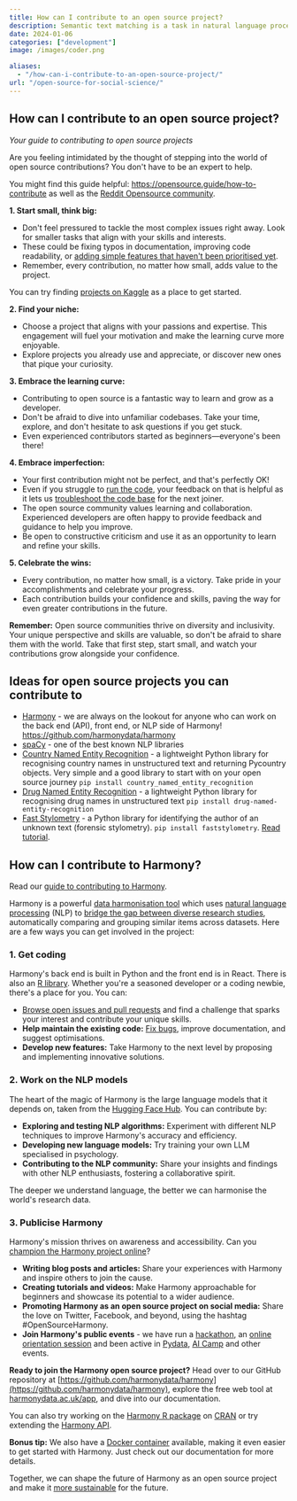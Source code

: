 ```yaml
---
title: How can I contribute to an open source project?
description: Semantic text matching is a task in natural language processing involving estimating the semantic similarity between two texts. For exam...
date: 2024-01-06
categories: ["development"]
image: /images/coder.png

aliases:
  - "/how-can-i-contribute-to-an-open-source-project/"
url: "/open-source-for-social-science/"
---
```



## How can I contribute to an open source project?

_Your guide to contributing to open source projects_

Are you feeling intimidated by the thought of stepping into the world of open source contributions? You don't have to be an expert to help.

You might find this guide helpful: https://opensource.guide/how-to-contribute as well as the [Reddit Opensource community](https://www.reddit.com/r/opensource/).

**1. Start small, think big:**

- Don't feel pressured to tackle the most complex issues right away. Look for smaller tasks that align with your skills and interests.
- These could be fixing typos in documentation, improving code readability, or [adding simple features that haven't been prioritised yet](/open-source-for-social-science/what-features-would-you-like-to-see-in-harmony/).
- Remember, every contribution, no matter how small, adds value to the project.

You can try finding [projects on Kaggle](/open-source-for-social-science/kaggle/) as a place to get started.

**2. Find your niche:**

- Choose a project that aligns with your passions and expertise. This engagement will fuel your motivation and make the learning curve more enjoyable.
- Explore projects you already use and appreciate, or discover new ones that pique your curiosity. 

**3. Embrace the learning curve:**

- Contributing to open source is a fantastic way to learn and grow as a developer. 
- Don't be afraid to dive into unfamiliar codebases. Take your time, explore, and don't hesitate to ask questions if you get stuck.
- Even experienced contributors started as beginners—everyone's been there!

**4. Embrace imperfection:**

- Your first contribution might not be perfect, and that's perfectly OK!
- Even if you struggle to [run the code](/open-source-for-social-science/running-harmony-in-your-browser-with-no-internet-connection/), your feedback on that is helpful as it lets us [troubleshoot the code base](/open-source-for-social-science/troubleshooting-harmony/) for the next joiner.
- The open source community values learning and collaboration. Experienced developers are often happy to provide feedback and guidance to help you improve.
- Be open to constructive criticism and use it as an opportunity to learn and refine your skills.

**5. Celebrate the wins:**

- Every contribution, no matter how small, is a victory. Take pride in your accomplishments and celebrate your progress.
- Each contribution builds your confidence and skills, paving the way for even greater contributions in the future.

**Remember:** Open source communities thrive on diversity and inclusivity. Your unique perspective and skills are valuable, so don't be afraid to share them with the world. Take that first step, start small, and watch your contributions grow alongside your confidence. 

## Ideas for open source projects you can contribute to

* [Harmony](/open-source-for-social-science/contributing-to-harmony-nlp-project/) - we are always on the lookout for anyone who can work on the back end (API), front end, or NLP side of Harmony! https://github.com/harmonydata/harmony
* [spaCy](https://github.com/explosion/spaCy) - one of the best known NLP libraries
* [Country Named Entity Recognition](https://github.com/fastdatascience/country_named_entity_recognition) - a lightweight Python library for recognising country names in unstructured text and returning Pycountry objects. Very simple and a good library to start with on your open source journey `pip install country_named_entity_recognition`
* [Drug Named Entity Recognition](https://github.com/fastdatascience/drug_named_entity_recognition) - a lightweight Python library for recognising drug names in unstructured text `pip install drug-named-entity-recognition`
* [Fast Stylometry](https://github.com/fastdatascience/faststylometry) - a Python library for identifying the author of an unknown text (forensic stylometry).  `pip install faststylometry`. [Read tutorial](https://fastdatascience.com/fast-stylometry-python-library/).


## How can I contribute to Harmony?

Read our [guide to contributing to Harmony](/contributing-to-harmony/).

Harmony is a powerful [data harmonisation tool](/data-harmonisation/) which uses [natural language processing](https://naturallanguageprocessing.com/) (NLP) to [bridge the gap between diverse research studies](/ai-in-mental-health/ppie-for-secondary-data-analysis/), automatically comparing and grouping similar items across datasets.  Here are a few ways you can get involved in the project:

### 1. Get coding

Harmony's back end is built in Python and the front end is in React. There is also an [R library](/harmony-r-notebook-r-markdown-example/). Whether you're a seasoned developer or a coding newbie, there's a place for you. You can:

* [Browse open issues and pull requests](https://github.com/harmonydata/harmony/issues) and find a challenge that sparks your interest and contribute your unique skills.
* **Help maintain the existing code:** [Fix bugs](/open-source-for-social-science/harmony-update-new-features-and-bug-fixes/), improve documentation, and suggest optimisations.
* **Develop new features:** Take Harmony to the next level by proposing and implementing innovative solutions.

### 2. Work on the NLP models

The heart of the magic of Harmony is the large language models that it depends on, taken from the [Hugging Face Hub](https://huggingface.co/docs/hub/models-the-hub). You can contribute by:

* **Exploring and testing NLP algorithms:** Experiment with different NLP techniques to improve Harmony's accuracy and efficiency.
* **Developing new language models:** Try training your own LLM specialised in psychology.
* **Contributing to the NLP community:** Share your insights and findings with other NLP enthusiasts, fostering a collaborative spirit.

The deeper we understand language, the better we can harmonise the world's research data.

### 3. Publicise Harmony

Harmony's mission thrives on awareness and accessibility. Can you [champion the Harmony project online](/open-source-for-social-science/marketing-for-open-science/)?

* **Writing blog posts and articles:** Share your experiences with Harmony and inspire others to join the cause.
* **Creating tutorials and videos:** Make Harmony approachable for beginners and showcase its potential to a wider audience.
* **Promoting Harmony as an open source project on social media:** Share the love on Twitter, Facebook, and beyond, using the hashtag #OpenSourceHarmony.
* **Join Harmony's public events** - we have run a [hackathon](/open-source-for-social-science/hackathon/), an [online orientation session](/open-source-for-social-science/harmony-orientation-session/) and been active in [Pydata](/open-source-for-social-science/pydata-meetup/), [AI Camp](/psychology-ai-tool/aicamp-meetup/) and other events.

**Ready to join the Harmony open source project?** Head over to our GitHub repository at [https://github.com/harmonydata/harmony](https://github.com/harmonydata/harmony), explore the free web tool at [harmonydata.ac.uk/app](https://harmonydata.ac.uk/app), and dive into our documentation.

You can also try working on the [Harmony R package](/open-source-for-social-science/harmony-r-package/) on [CRAN](/open-source-for-social-science/harmony-cran/) or try extending the [Harmony API](/open-source-for-social-science/harmony-api/).

**Bonus tip:** We also have a [Docker container](https://hub.docker.com/r/harmonydata/harmonyapi) available, making it even easier to get started with Harmony. Just check out our documentation for more details.

Together, we can shape the future of Harmony as an open source project and make it [more sustainable](/open-source-for-social-science/sustainability/) for the future.
